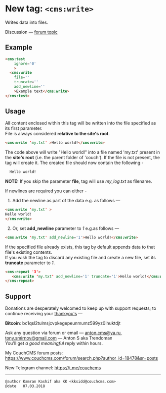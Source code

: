 # New tag: `<cms:write>`

Writes data into files.

Discussion &mdash; [forum topic](https://www.couchcms.com/forum/viewtopic.php?f=8&t=11377&p=38001#p30085)

## Example
```html
<cms:test
    ignore='0'
    >
  <cms:write
    file=''
    truncate=''
    add_newline=''
    >Example text</cms:write>
</cms:test>
```

## Usage

All content enclosed within this tag will be written into the file specified as its first parameter.<br>
File is always considered **relative to the site's root**.
```html
<cms:write 'my.txt' >Hello world!</cms:write>
```
The code above will write "Hello world!" into a file named 'my.txt' present in the **site's root** (i.e. the parent folder of 'couch').
If the file is not present, the tag will create it. The created file should now contain the following -
```txt
  Hello world!
```

**NOTE:** If you skip the parameter **file**, tag will use *my_log.txt* as filename.

If newlines are required you can either -
1. Add the newline as part of the data e.g. as follows &mdash;
```html
<cms:write 'my.txt' >
Hello world!
</cms:write>
```
2. Or, set **add_newline** parameter to *1* e.g.as follows &mdash;
```html
<cms:write 'my.txt' add_newline='1'>Hello world!</cms:write>
```

If the specified file already exists, this tag by default appends data to that file's existing contents.<br>
If you wish the tag to discard any existing file and create a new file, set its **truncate** parameter to *1*.
```html
<cms:repeat '3'>
   <cms:write 'my.txt' add_newline='1' truncate='1'>Hello world!</cms:write>
</cms:repeat>
```

## Support

Donations are desperately welcomed to keep up with support requests; to continue receiving your [thankyou's](https://github.com/trendoman/Dignotas) &mdash;

**Bitcoin**: bc1qsl2tulmsjcvpkegepeunmumz599yz0lhuktdjt

Ask any question via forum or email &mdash; <anton.cms@ya.ru>, <tony.smirnov@gmail.com> &mdash; Anton S aka Trendoman<br>
You'll get *a good meaningful* reply within hours.

My CouchCMS forum posts: https://www.couchcms.com/forum/search.php?author_id=18478&sr=posts

New Telegram channel: https://t.me/couchcms

---

```txt
@author Kamran Kashif aka KK <kksidd@couchcms.com>
@date   07.03.2018
```
